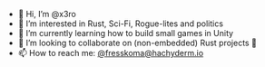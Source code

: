- 👋 Hi, I’m @x3ro
- 👀 I’m interested in Rust, Sci-Fi, Rogue-lites and politics
- 🌱 I’m currently learning how to build small games in Unity
- 💞️ I’m looking to collaborate on (non-embedded) Rust projects 🦀
- 📫 How to reach me: [@fresskoma@hachyderm.io](https://hachyderm.io/@fresskoma)

